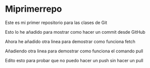 # Miprimerrepo
Este es mi primer repositorio para las clases de Git

Esto lo he añadido para mostrar como hacer un commit desde GitHub

Ahora he añadido otra linea para demostrar como funciona fetch

Añadiendo otra linea para demostrar como funciona el comando pull

Edito esto para probar que no puedo hacer un push sin hacer un pull 
